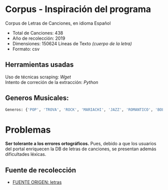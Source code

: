 # Corpus - Inspiración del programa
Corpus de Letras de Canciones, en idioma Español

- Total de Canciones: 438
- Año de recolección: 2019
- Dimensiones: 150624  Líneas de Texto *(cuerpo de la letra)*
- Formato: csv

## Herramientas usadas
Uso de técnicas scraping: *Wget* <br/>
Intento de correción de la extracción: *Python*

## Generos Musicales:
```python
Generos: {'POP', 'TROVA', 'ROCK', 'MARIACHI', 'JAZZ', 'ROMANTICO', 'BOLEROS'}
```
# Problemas
**Ser tolerante a los errores ortográficos.**
Pues, debido a que los usuarios del portal enriquecen la DB de letras de canciones,
se presentan además dificultades léxicas. 

## Fuente de recolección
- [FUENTE ORIGEN: letras](https://www.letras.com/  "letras.com") 
